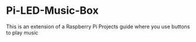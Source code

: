 # Pi-LED-Music-Box
This is an extension of a Raspberry Pi Projects guide where you use buttons to play music
